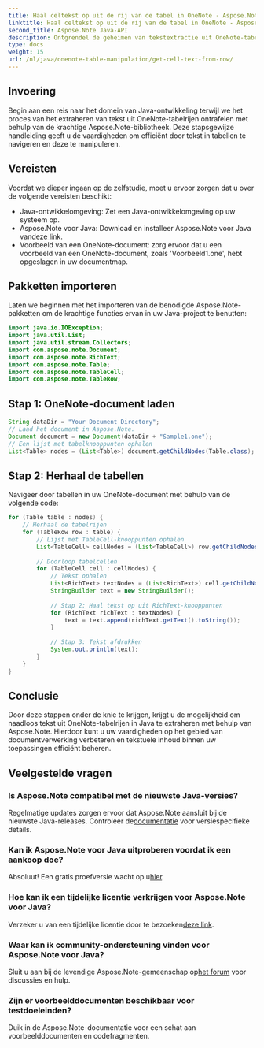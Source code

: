 ```yaml
---
title: Haal celtekst op uit de rij van de tabel in OneNote - Aspose.Note
linktitle: Haal celtekst op uit de rij van de tabel in OneNote - Aspose.Note
second_title: Aspose.Note Java-API
description: Ontgrendel de geheimen van tekstextractie uit OneNote-tabellen in Java met Aspose.Note. Volg onze stapsgewijze handleiding om uw vaardigheden op het gebied van documentverwerking te verbeteren.
type: docs
weight: 15
url: /nl/java/onenote-table-manipulation/get-cell-text-from-row/
---
```

## Invoering
Begin aan een reis naar het domein van Java-ontwikkeling terwijl we het proces van het extraheren van tekst uit OneNote-tabelrijen ontrafelen met behulp van de krachtige Aspose.Note-bibliotheek. Deze stapsgewijze handleiding geeft u de vaardigheden om efficiënt door tekst in tabellen te navigeren en deze te manipuleren.
## Vereisten
Voordat we dieper ingaan op de zelfstudie, moet u ervoor zorgen dat u over de volgende vereisten beschikt:
- Java-ontwikkelomgeving: Zet een Java-ontwikkelomgeving op uw systeem op.
-  Aspose.Note voor Java: Download en installeer Aspose.Note voor Java van[deze link](https://releases.aspose.com/note/java/).
- Voorbeeld van een OneNote-document: zorg ervoor dat u een voorbeeld van een OneNote-document, zoals 'Voorbeeld1.one', hebt opgeslagen in uw documentmap.
## Pakketten importeren
Laten we beginnen met het importeren van de benodigde Aspose.Note-pakketten om de krachtige functies ervan in uw Java-project te benutten:
```java
import java.io.IOException;
import java.util.List;
import java.util.stream.Collectors;
import com.aspose.note.Document;
import com.aspose.note.RichText;
import com.aspose.note.Table;
import com.aspose.note.TableCell;
import com.aspose.note.TableRow;
```
## Stap 1: OneNote-document laden
```java
String dataDir = "Your Document Directory";
// Laad het document in Aspose.Note.
Document document = new Document(dataDir + "Sample1.one");
// Een lijst met tabelknooppunten ophalen
List<Table> nodes = (List<Table>) document.getChildNodes(Table.class);
```
## Stap 2: Herhaal de tabellen
Navigeer door tabellen in uw OneNote-document met behulp van de volgende code:
```java
for (Table table : nodes) {
    // Herhaal de tabelrijen
    for (TableRow row : table) {
        // Lijst met TableCell-knooppunten ophalen
        List<TableCell> cellNodes = (List<TableCell>) row.getChildNodes(TableCell.class);
        
        // Doorloop tabelcellen
        for (TableCell cell : cellNodes) {
            // Tekst ophalen
            List<RichText> textNodes = (List<RichText>) cell.getChildNodes(RichText.class);
            StringBuilder text = new StringBuilder();
            
            // Stap 2: Haal tekst op uit RichText-knooppunten
            for (RichText richText : textNodes) {
                text = text.append(richText.getText().toString());
            }
            
            // Stap 3: Tekst afdrukken
            System.out.println(text);
        }
    }
}
```
## Conclusie
Door deze stappen onder de knie te krijgen, krijgt u de mogelijkheid om naadloos tekst uit OneNote-tabelrijen in Java te extraheren met behulp van Aspose.Note. Hierdoor kunt u uw vaardigheden op het gebied van documentverwerking verbeteren en tekstuele inhoud binnen uw toepassingen efficiënt beheren.
## Veelgestelde vragen
### Is Aspose.Note compatibel met de nieuwste Java-versies?
 Regelmatige updates zorgen ervoor dat Aspose.Note aansluit bij de nieuwste Java-releases. Controleer de[documentatie](https://reference.aspose.com/note/java/) voor versiespecifieke details.
### Kan ik Aspose.Note voor Java uitproberen voordat ik een aankoop doe?
Absoluut! Een gratis proefversie wacht op u[hier](https://releases.aspose.com/).
### Hoe kan ik een tijdelijke licentie verkrijgen voor Aspose.Note voor Java?
 Verzeker u van een tijdelijke licentie door te bezoeken[deze link](https://purchase.aspose.com/temporary-license/).
### Waar kan ik community-ondersteuning vinden voor Aspose.Note voor Java?
 Sluit u aan bij de levendige Aspose.Note-gemeenschap op[het forum](https://forum.aspose.com/c/note/28) voor discussies en hulp.
### Zijn er voorbeelddocumenten beschikbaar voor testdoeleinden?
Duik in de Aspose.Note-documentatie voor een schat aan voorbeelddocumenten en codefragmenten.
